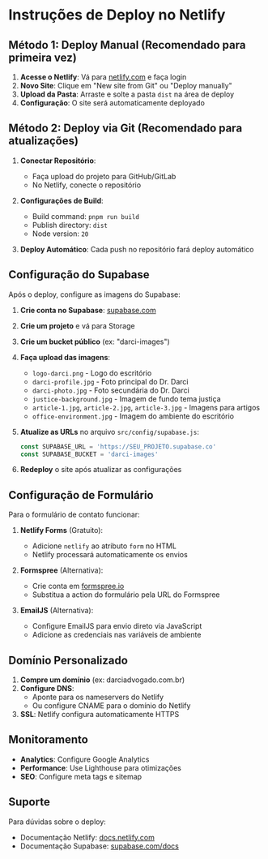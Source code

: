 # Instruções de Deploy no Netlify

## Método 1: Deploy Manual (Recomendado para primeira vez)

1. **Acesse o Netlify**: Vá para [netlify.com](https://netlify.com) e faça login
2. **Novo Site**: Clique em "New site from Git" ou "Deploy manually"
3. **Upload da Pasta**: Arraste e solte a pasta `dist` na área de deploy
4. **Configuração**: O site será automaticamente deployado

## Método 2: Deploy via Git (Recomendado para atualizações)

1. **Conectar Repositório**: 
   - Faça upload do projeto para GitHub/GitLab
   - No Netlify, conecte o repositório
   
2. **Configurações de Build**:
   - Build command: `pnpm run build`
   - Publish directory: `dist`
   - Node version: `20`

3. **Deploy Automático**: Cada push no repositório fará deploy automático

## Configuração do Supabase

Após o deploy, configure as imagens do Supabase:

1. **Crie conta no Supabase**: [supabase.com](https://supabase.com)
2. **Crie um projeto** e vá para Storage
3. **Crie um bucket público** (ex: "darci-images")
4. **Faça upload das imagens**:
   - `logo-darci.png` - Logo do escritório
   - `darci-profile.jpg` - Foto principal do Dr. Darci
   - `darci-photo.jpg` - Foto secundária do Dr. Darci
   - `justice-background.jpg` - Imagem de fundo tema justiça
   - `article-1.jpg`, `article-2.jpg`, `article-3.jpg` - Imagens para artigos
   - `office-environment.jpg` - Imagem do ambiente do escritório

5. **Atualize as URLs** no arquivo `src/config/supabase.js`:
   ```javascript
   const SUPABASE_URL = 'https://SEU_PROJETO.supabase.co'
   const SUPABASE_BUCKET = 'darci-images'
   ```

6. **Redeploy** o site após atualizar as configurações

## Configuração de Formulário

Para o formulário de contato funcionar:

1. **Netlify Forms** (Gratuito):
   - Adicione `netlify` ao atributo `form` no HTML
   - Netlify processará automaticamente os envios

2. **Formspree** (Alternativa):
   - Crie conta em [formspree.io](https://formspree.io)
   - Substitua a action do formulário pela URL do Formspree

3. **EmailJS** (Alternativa):
   - Configure EmailJS para envio direto via JavaScript
   - Adicione as credenciais nas variáveis de ambiente

## Domínio Personalizado

1. **Compre um domínio** (ex: darciadvogado.com.br)
2. **Configure DNS**:
   - Aponte para os nameservers do Netlify
   - Ou configure CNAME para o domínio do Netlify
3. **SSL**: Netlify configura automaticamente HTTPS

## Monitoramento

- **Analytics**: Configure Google Analytics
- **Performance**: Use Lighthouse para otimizações
- **SEO**: Configure meta tags e sitemap

## Suporte

Para dúvidas sobre o deploy:
- Documentação Netlify: [docs.netlify.com](https://docs.netlify.com)
- Documentação Supabase: [supabase.com/docs](https://supabase.com/docs)

